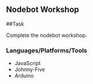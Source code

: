 ## Nodebot Workshop

##Task

Complete the nodebot workshop. 


### Languages/Platforms/Tools

* JavaScript
* Johnny-Five
* Arduino